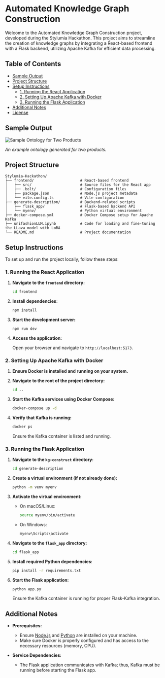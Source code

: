 # Automated Knowledge Graph Construction

Welcome to the Automated Knowledge Graph Construction project, developed during the Stylumia Hackathon. This project aims to streamline the creation of knowledge graphs by integrating a React-based frontend with a Flask backend, utilizing Apache Kafka for efficient data processing.

## Table of Contents

- [Sample Output](#sample-output)
- [Project Structure](#project-structure)
- [Setup Instructions](#setup-instructions)
  - [1. Running the React Application](#1-running-the-react-application)
  - [2. Setting Up Apache Kafka with Docker](#2-setting-up-apache-kafka-with-docker)
  - [3. Running the Flask Application](#3-running-the-flask-application)
- [Additional Notes](#additional-notes)
- [License](#license)

## Sample Output

![Sample Ontology for Two Products](..//Automation-of-Knowledge-Graph-Construction//outputs//image.png)

*An example ontology generated for two products.*

## Project Structure

```
Stylumia-Hackathon/
├── frontend/                     # React-based frontend
│   ├── src/                      # Source files for the React app
│   ├── .bolt/                    # Configuration files
│   ├── package.json              # Node.js project metadata
│   └── vite.config.ts            # Vite configuration
├── generate-description/         # Backend-related scripts
│   ├── flask_app/                # Flask-based backend API
│   └── myenv/                    # Python virtual environment
├── docker-compose.yml            # Docker Compose setup for Apache Kafka
├── unifashionLLM.ipynb           # Code for loading and fine-tuning the LLava model with LoRA
└── README.md                     # Project documentation
```

## Setup Instructions

To set up and run the project locally, follow these steps:

### 1. Running the React Application

1. **Navigate to the `frontend` directory:**

   ```bash
   cd frontend
   ```

2. **Install dependencies:**

   ```bash
   npm install
   ```

3. **Start the development server:**

   ```bash
   npm run dev
   ```

4. **Access the application:**

   Open your browser and navigate to `http://localhost:5173`.

### 2. Setting Up Apache Kafka with Docker

1. **Ensure Docker is installed and running on your system.**

2. **Navigate to the root of the project directory:**

   ```bash
   cd ..
   ```

3. **Start the Kafka services using Docker Compose:**

   ```bash
   docker-compose up -d
   ```

4. **Verify that Kafka is running:**

   ```bash
   docker ps
   ```

   Ensure the Kafka container is listed and running.

### 3. Running the Flask Application

1. **Navigate to the `kg-construct` directory:**

   ```bash
   cd generate-description
   ```

2. **Create a virtual environment (if not already done):**

   ```bash
   python -m venv myenv
   ```

3. **Activate the virtual environment:**

   - On macOS/Linux:

     ```bash
     source myenv/bin/activate
     ```

   - On Windows:

     ```bash
     myenv\Scripts\activate
     ```

4. **Navigate to the `flask_app` directory:**

   ```bash
   cd flask_app
   ```

5. **Install required Python dependencies:**

   ```bash
   pip install -r requirements.txt
   ```

6. **Start the Flask application:**

   ```bash
   python app.py
   ```

   Ensure the Kafka container is running for proper Flask-Kafka integration.

## Additional Notes

- **Prerequisites:**
  - Ensure [Node.js](https://nodejs.org/) and [Python](https://www.python.org/) are installed on your machine.
  - Make sure Docker is properly configured and has access to the necessary resources (memory, CPU).

- **Service Dependencies:**
  - The Flask application communicates with Kafka; thus, Kafka must be running before starting the Flask app.


